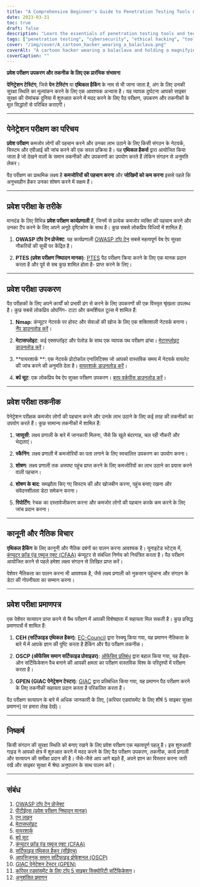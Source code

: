```yaml
---
title: "A Comprehensive Beginner's Guide to Penetration Testing Tools & Techniques"
date: 2023-03-31
toc: true
draft: false
description: "Learn the essentials of penetration testing tools and techniques, methodologies, and certifications to kickstart your career in cybersecurity."
tags: ["penetration testing", "cybersecurity", "ethical hacking", "tools", "techniques", "beginner's guide", "Nmap", "Metasploit", "Wireshark", "Burp Suite", "OSSTMM", "PTES", "OWASP", "CEH", "OSCP", "GPEN", "security testing", "vulnerability assessment", "network security", "information security"]
cover: "/img/cover/A_cartoon_hacker_wearing_a_balaclava.png"
coverAlt: "A cartoon hacker wearing a balaclava and holding a magnifying glass, examining a computer screen displaying various hacking testing tools like Nmap, Metasploit, Wireshark, and Burp Suite, with digital locks symbolizing secured systems in the background."
coverCaption: ""
---
```


 **प्रवेश परीक्षण उपकरण और तकनीक के लिए एक प्रारंभिक संभावना**  **पेनिट्रेशन टेस्टिंग**, जिसे **पेन टेस्टिंग** या **एथिकल हैकिंग** के नाम से भी जाना जाता है, अंग के लिए उनकी सुरक्षा स्थिति का मूल्यांकन करने के लिए एक आवश्यक अभ्यास है। यह व्यापक दुर्घटना आपको साइबर सुरक्षा की रोमांचक दुनिया में शुरुआत करने में मदद करने के लिए पैठ परीक्षण, उपकरण और तकनीकों के मूल सिद्धांतों से परिचित कराएगी।  ______  ## पेनेट्रेशन परीक्षण का परिचय  **प्रवेश परीक्षण** कमजोर लोगों की पहचान करने और उनका लाभ उठाने के लिए किसी संगठन के नेटवर्क, सिस्टम और एपीआई की जांच करने की एक सरल प्रक्रिया है। यह **एथिकल हैकर्स** द्वारा आयोजित किया जाता है जो देखने वालों के समान तकनीकों और उपकरणों का उपयोग करते हैं लेकिन संगठन से अनुमति लेकर।  पैठ परीक्षण का प्राथमिक लक्ष्य है **कमजोरियों की पहचान करना** और **जोखिमों को कम करना** इससे पहले कि अनुभवहीन हैकर उनका शोषण करने में सक्षम हैं।  ______  ## प्रवेश परीक्षा के तरीके  मानदंड के लिए विभिन्न **प्रवेश परीक्षण कार्यप्रणाली** हैं, जिनमें से प्रत्येक कमजोर व्यक्ति की पहचान करने और उनका टैप करने के लिए अपने अनूठे दृष्टिकोण के साथ है। कुछ सबसे लोकप्रिय विधियों में शामिल हैं:  1. **OWASP टॉप टेन प्रोजेक्ट**: यह कार्यप्रणाली [OWASP टॉप टेन](https://owasp.org/www-project-top-ten/) सबसे महत्वपूर्ण वेब ऐप सुरक्षा नौकरियों की सूची पर केंद्रित है।  2. **PTES (प्रवेश परीक्षण निष्पादन मानक)**: [PTES](http://www.pentest-standard.org/index.php/Main_Page) पैठ परीक्षण क्रिया करने के लिए एक मानक प्रदान करता है और पूर्व से सब कुछ शामिल होता है- प्राप्त करने के लिए।  ______  ## प्रवेश परीक्षा उपकरण  पैठ परीक्षकों के लिए अपने कार्यों को प्रभावी ढंग से करने के लिए उपकरणों की एक विस्तृत श्रृंखला उपलब्ध है। कुछ सबसे लोकप्रिय ओपनिंग- टाटा और कमर्शियल टूल्स में शामिल हैं:  1. **Nmap**: कंप्यूटर नेटवर्क पर होस्ट और सेवाओं की खोज के लिए एक शक्तिशाली नेटवर्क बनाना। [नैंप डाउनलोड करें](https://nmap.org/download.html)।  2. **मेटासप्लोइट**: कई एक्सप्लॉइट और पेलोड के साथ एक व्यापक पथ परीक्षण ढांचा। [मेटास्प्लोइट डाउनलोड करें](https://www.metasploit.com/download)।  3. **वायरशार्क **: एक नेटवर्क प्रोटोकॉल एनालिटिक्स जो आपको वास्तविक समय में नेटवर्क वायलेट की जांच करने की अनुमति देता है। [वायरशार्क डाउनलोड करें](https://www.wireshark.org/download.html)।  4. **बर्प सूट**: एक लोकप्रिय वेब ऐप सुरक्षा परीक्षण उपकरण। [बरप वर्कपीस डाउनलोड करें](https://portswigger.net/burp/communitydownload)।  ______  ## प्रवेश परीक्षा तकनीक  पेनेट्रेशन परीक्षक कमजोर लोगों की पहचान करने और उनके लाभ उठाने के लिए कई तरह की तकनीकों का उपयोग करते हैं। कुछ सामान्य तकनीकों में शामिल हैं:  1. **जासूसी**: लक्ष्य प्रणाली के बारे में जानकारी मिलना, जैसे कि खुले बंदरगाह, चल रही नौकरी और भेद्यताएं।  2. **स्कैनिंग**: लक्ष्य प्रणाली में कमजोरियों का पता लगाने के लिए स्वचालित उपकरण का उपयोग करना।  3. **शोषण**: लक्ष्य प्रणाली तक अस्पष्ट पहुंच प्राप्त करने के लिए कमजोरियों का लाभ उठाने का प्रयास करने वाली पहचान।  4. **शोषण के बाद**: समझौता किए गए सिस्टम की और खोजबीन करना, पहुंच बनाए रखना और संवेदनशीलता डेटा समेकन करना।  5. **रिपोर्टिंग**: रेचक का दस्तावेजीकरण करना और कमजोर लोगों की पहचान करके कम करने के लिए जांच प्रदान करना।  ______  ## कानूनी और नैतिक विचार  **एथिकल हैकिंग** के लिए कानूनी और नैतिक दबंगों का पालन करना आवश्यक है। यूनाइटेड स्टेट्स में, [कंप्यूटर फ्रॉड एंड एब्यूज एक्ट (CFAA)](https://en.wikipedia.org/wiki/Computer_Fraud_and_Abuse_Act) कंप्यूटर से संबंधित निर्णय को नियंत्रित करता है। पैठ परीक्षण आयोजित करने से पहले हमेशा लक्ष्य संगठन से लिखित प्राप्त करें।  पेशेवर नैतिकता का पालन करना भी आवश्यक है, जैसे लक्ष्य प्रणाली को नुकसान पहुंचाना और संगठन के डेटा की गोपनीयता का सम्मान करना।  ______  ## प्रवेश परीक्षा प्रमाणपत्र  एक पेशेवर सत्यापन प्राप्त करने से पैथ परीक्षण में आपकी विशेषज्ञता में सहायता मिल सकती है। कुछ प्रसिद्ध प्रमाणपत्रों में शामिल हैं:  1. **CEH (सर्टिफाइड एथिकल हैकर)**: [EC-Council](https://www.eccouncil.org/programs/certified-ethical-hacker-ceh/) द्वारा रेस्क्यू किया गया, यह प्रमाणन नैतिकता के बारे में में आपके ज्ञान की पुष्टि करता है हैकिंग और पैठ परीक्षण तकनीक।  2. **OSCP (ऑफेंसिव समान सर्टिफाइड प्रोवाइडर)**: [ऑफेंसिव प्रतिबंध](https://www.offensive-security.com/pwk-oscp/) द्वारा बहाल किया गया, यह हैंड्स-ऑन सर्टिफिकेशन पैच बनाने की आपकी क्षमता का परीक्षण वास्तविक विश्व के परिदृश्यों में परीक्षण करता है।  3. **GPEN (GIAC पेनेट्रेशन टेस्टर)**: [GIAC](https://www.giac.org/certification/penetration-tester-gpen) द्वारा प्रतिबंधित किया गया, यह प्रमाणन पैठ परीक्षण करने के लिए तकनीकी सहायता प्रदान करता है परिकलित करता है।  पैठ परीक्षण सत्यापन के बारे में अधिक जानकारी के लिए, [करियर एडवांसमेंट के लिए शीर्ष 5 साइबर सुरक्षा प्रमाणन] पर हमारा लेख देखें)।  ______  ## निष्कर्ष  किसी संगठन की सुरक्षा स्थिति को बनाए रखने के लिए प्रवेश परीक्षण एक महत्वपूर्ण पहलू है। इस शुरुआती गाइड ने आपको क्षेत्र में शुरुआत करने में मदद करने के लिए पैठ परीक्षण उपकरण, तकनीक, कार्य प्रणाली और सत्यापन की समीक्षा प्रदान की है। जैसे-जैसे आप आगे बढ़ते हैं, अपने ज्ञान का विस्तार करना जारी रखें और साइबर सुरक्षा में श्रेष्ठ अनुपालन के साथ पालन करें।  ______  ## संबंध  1. [OWASP टॉप टेन प्रोजेक्ट](https://owasp.org/www-project-top-ten/) 2. [पीटीईएस (प्रवेश परीक्षण निष्पादन मानक)](http://www.pentest-standard.org/index.php/Main_Page) 3. [एन लाइन](https://nmap.org/download.html) 4. [मेटासप्लोइट](https://www.metasploit.com/download) 5. [वायरशार्क](https://www.wireshark.org/download.html) 6. [बर्प सूट](https://portswigger.net/burp/communitydownload) 7. [कंप्यूटर फ्रॉड एंड एब्यूज एक्ट (CFAA)](https://en.wikipedia.org/wiki/Computer_Fraud_and_Abuse_Act) 8. [सर्टिफाइड एथिकल हैकर (सीईएच)](https://www.eccouncil.org/programs/certified-ethical-hacker-ceh/) 9. [आपत्तिजनक समान सर्टिफाइड प्रोफेशनल (OSCP)](https://www.offensive-security.com/pwk-oscp/) 10. [GIAC पेनेट्रेशन टेस्टर (GPEN)](https://www.giac.org/certification/penetration-tester-gpen) 11. [करियर एडवांसमेंट के लिए टॉप 5 साइबर सिक्योरिटी सर्टिफिकेशन](https://simeononsecurity.ch/articles/the-top-five-cybersecurity-certifications-for-career-advancement/s)। 12. [अनुशंसित प्रमाणन](https://simeononsecurity.ch/recommendations/certifications/) 
